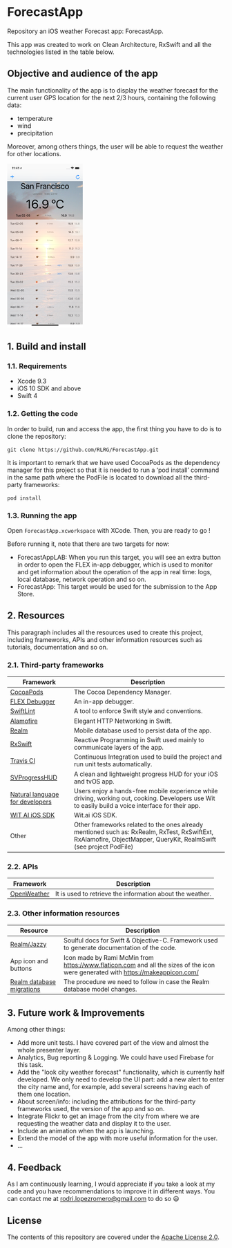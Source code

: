 # ForecastApp

Repository an iOS weather Forecast app: ForecastApp.

This app was created to work on Clean Architecture, RxSwift and all the technologies listed in the table below.

## Objective and audience of the app
 The main functionality of the app is to display the weather forecast for the current user GPS location for the next 2/3 hours, containing the following data:
 * temperature
 * wind
 * precipitation

 Moreover, among others things, the user will be able to request the weather for other locations.

 ![Sample screenshot for the app](screenshots/simulator_screenshot.png)

## 1. Build and install

### 1.1. Requirements
* Xcode 9.3
* iOS 10 SDK and above
* Swift 4

### 1.2. Getting the code
In order to build, run and access the app, the first thing you have to do is to clone the repository:
```
git clone https://github.com/RLRG/ForecastApp.git
```
It is important to remark that we have used CocoaPods as the dependency manager for this project so that it is needed to run a ‘pod install’ command in the same path where the PodFile is located to download all the third-party frameworks:
```
pod install
```

### 1.3. Running the app
Open `ForecastApp.xcworkspace` with XCode. Then, you are ready to go !

Before running it, note that there are two targets for now:
* ForecastAppLAB: When you run this target, you will see an extra button in order to open the FLEX in-app debugger, which is used to monitor and get information about the operation of the app in real time: logs, local database, network operation and so on.
* ForecastApp: This target would be used for the submission to the App Store.


## 2. Resources
This paragraph includes all the resources used to create this project, including frameworks, APIs and other information resources such as tutorials, documentation and so on.

### 2.1. Third-party frameworks
| Framework | Description |
| --- | --- |
| [CocoaPods](https://github.com/CocoaPods/CocoaPods) | The Cocoa Dependency Manager. |
| [FLEX Debugger](https://github.com/Flipboard/FLEX) | An in-app debugger. |
| [SwiftLint](https://github.com/realm/SwiftLint) | A tool to enforce Swift style and conventions. |
| [Alamofire](https://github.com/Alamofire/Alamofire) | Elegant HTTP Networking in Swift. |
| [Realm](https://github.com/realm/realm-cocoa) | Mobile database used to persist data of the app. |
| [RxSwift](https://github.com/ReactiveX/RxSwift) | Reactive Programming in Swift used mainly to communicate layers of the app. |
| [Travis CI](https://travis-ci.org/) | Continuous Integration used to build the project and run unit tests automatically. |
| [SVProgressHUD](https://github.com/SVProgressHUD/SVProgressHUD) | A clean and lightweight progress HUD for your iOS and tvOS app. |
| [Natural language for developers](https://wit.ai/home) | Users enjoy a hands-free mobile experience while driving, working out, cooking. Developers use Wit to easily build a voice interface for their app. |
| [WIT AI iOS SDK](https://github.com/wit-ai/wit-ios-sdk) | Wit.ai iOS SDK. |
| Other | Other frameworks related to the ones already mentioned such as: RxRealm, RxTest, RxSwiftExt, RxAlamofire, ObjectMapper, QueryKit, RealmSwift (see project PodFile) |

### 2.2. APIs
| Framework | Description |
| --- | --- |
| [OpenWeather](https://openweathermap.org) | It is used to retrieve the information about the weather. |

### 2.3. Other information resources
| Resource | Description |
| --- | --- |
| [Realm/Jazzy](https://github.com/realm/jazzy) | Soulful docs for Swift & Objective-C. Framework used to generate documentation of the code. |
| App icon and buttons | Icon made by Rami McMin from https://www.flaticon.com and all the sizes of the icon were generated with https://makeappicon.com/ |
| [Realm database migrations](https://realm.io/docs/swift/latest/#migrations) | The procedure we need to follow in case the Realm database model changes. |

## 3. Future work & Improvements
Among other things:
- Add more unit tests. I have covered part of the view and almost the whole presenter layer.
- Analytics, Bug reporting & Logging. We could have used Firebase for this task.
- Add the "look city weather forecast" functionality, which is currently half developed. We only need to develop the UI part: add a new alert to enter the city name and, for example, add several screens having each of them one location.
- About screen/info: including the attributions for the third-party frameworks used, the version of the app and so on.
- Integrate Flickr to get an image from the city from where we are requesting the weather data and display it to the user.
- Include an animation when the app is launching.
- Extend the model of the app with more useful information for the user.
- ...

## 4. Feedback
As I am continuously learning, I would appreciate if you take a look at my code and you have recommendations to improve it in different ways. You can contact me at rodri.lopezromero@gmail.com to do so :smiley:

## License
The contents of this repository are covered under the [Apache License 2.0](https://choosealicense.com/licenses/apache-2.0/).
